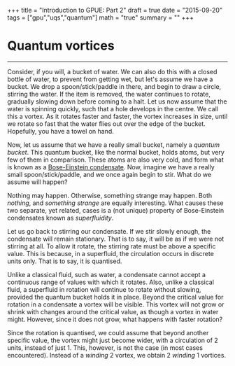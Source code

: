 +++
title = "Introduction to GPUE: Part 2"
draft = true
date = "2015-09-20"
tags = ["gpu","uqs","quantum"]
math = "true"
summary = ""
+++

# Quantum vortices

---

Consider, if you will, a bucket of water. We can also do this with a closed bottle of water, to prevent from getting wet, but let's assume we have a bucket. We drop a spoon/stick/paddle in there, and begin to draw a circle, stirring the water. If the item is removed, the water continues to rotate, gradually slowing down before coming to a halt. Let us now assume that the water is spinning quickly, such that a hole develops in the centre. We call this a vortex. As it rotates faster and faster, the vortex increases in size, until we rotate so fast that the water flies out over the edge of the bucket. Hopefully, you have a towel on hand.

Now, let us assume that we have a really small bucket, namely a *quantum bucket*. This quantum bucket, like the normal bucket, holds atoms, but very few of them in comparison. These atoms are also very cold, and form what is known as a [Bose-Einstein condensate](). Now, imagine we have a really small spoon/stick/paddle, and we once again begin to stir. What do we assume will happen?

Nothing may happen. Otherwise, something strange may happen. Both *nothing*, and *something strange* are equally interesting. What causes these two separate, yet related, cases is a (not unique) property of Bose-Einstein condensates known as *superfluidity*.

Let us go back to stirring our condensate. If we stir slowly enough, the condensate will remain stationary. That is to say, it will be as if we were not stirring at all. To allow it rotate, the stirring rate must be above a specific value. This is because, in a superfluid, the circulation occurs in discrete units only. That is to say, it is quantised.

Unlike a classical fluid, such as water, a condensate cannot accept a continuous range of values with which it rotates. Also, unlike a classical fluid, a superfluid in rotation will continue to rotate without slowing, provided the quantum bucket holds it in place. Beyond the critical value for rotation in a condensate a vortex will be visible. This vortex will not grow or shrink with changes around the critical value, as though a vortex in water might. However, since it does not grow, what happens with faster rotation?

Since the rotation is quantised, we could assume that beyond another specific value, the vortex might just become wider,  with a circulation of 2 units, instead of just 1. This, however, is not the case (in most cases encountered). Instead of a *winding* 2 vortex, we obtain 2 *winding* 1 vortices.
